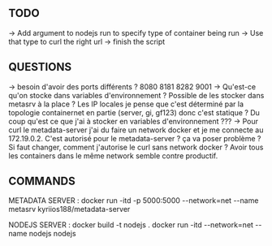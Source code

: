 ## TODO

-> Add argument to nodejs run to specify type of container being run
-> Use that type to curl the right url
-> finish the script

## QUESTIONS

-> besoin d'avoir des ports différents ? 8080 8181 8282 9001
-> Qu'est-ce qu'on stocke dans variables d'environnement ? Possible de les stocker dans metasrv à la place ?
Les IP locales je pense que c'est déterminé par la topologie containernet en partie (server, gi, gf123) donc
c'est statique ? Du coup qu'est ce que j'ai à stocker en variables d'environnement ???
-> Pour curl le metadata-server j'ai du faire un network docker et je me connecte au 172.19.0.2.
C'est autorisé pour le metadata-server ? ça va poser problème ? Si faut changer, comment j'autorise le curl
sans network docker ? Avoir tous les containers dans le même network semble contre productif.

## COMMANDS

METADATA SERVER :
docker run -itd -p 5000:5000 --network=net --name metasrv kyriios188/metadata-server

NODEJS SERVER :
docker build -t nodejs .
docker run -itd --network=net --name nodejs nodejs
